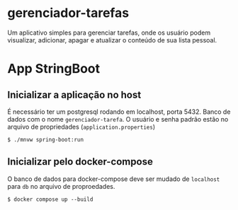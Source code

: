 # gerenciador-tarefas
Um aplicativo simples para gerenciar tarefas, onde os usuário podem visualizar, adicionar, apagar e atualizar o conteúdo de sua lista pessoal.

# App StringBoot

## Inicializar a aplicação no host

É necessário ter um postgresql rodando em localhost, porta 5432.
Banco de dados com o nome `gerenciador-tarefa`.
O usuário e senha padrão estão no arquivo de propriedades (`application.properties`)

```sh
$ ./mnvw spring-boot:run
```


## Inicializar pelo docker-compose

O banco de dados para docker-compose deve ser mudado de `localhost` para `db` no arquivo de proproedades.

```
$ docker compose up --build
```
